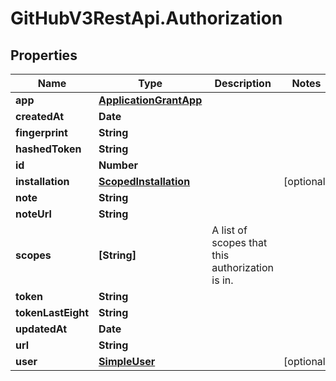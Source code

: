 # GitHubV3RestApi.Authorization

## Properties

Name | Type | Description | Notes
------------ | ------------- | ------------- | -------------
**app** | [**ApplicationGrantApp**](ApplicationGrantApp.md) |  | 
**createdAt** | **Date** |  | 
**fingerprint** | **String** |  | 
**hashedToken** | **String** |  | 
**id** | **Number** |  | 
**installation** | [**ScopedInstallation**](ScopedInstallation.md) |  | [optional] 
**note** | **String** |  | 
**noteUrl** | **String** |  | 
**scopes** | **[String]** | A list of scopes that this authorization is in. | 
**token** | **String** |  | 
**tokenLastEight** | **String** |  | 
**updatedAt** | **Date** |  | 
**url** | **String** |  | 
**user** | [**SimpleUser**](SimpleUser.md) |  | [optional] 


